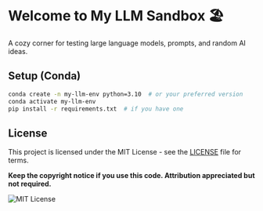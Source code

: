 # Welcome to My LLM Sandbox 🏖️

A cozy corner for testing large language models, prompts, and random AI ideas.  

## Setup (Conda)  
```bash  
conda create -n my-llm-env python=3.10  # or your preferred version  
conda activate my-llm-env  
pip install -r requirements.txt  # if you have one
```

## License  
This project is licensed under the MIT License - see the [LICENSE](LICENSE) file for terms.

**Keep the copyright notice if you use this code. Attribution appreciated but not required.**

![MIT License](https://img.shields.io/badge/License-MIT-blue.svg)
